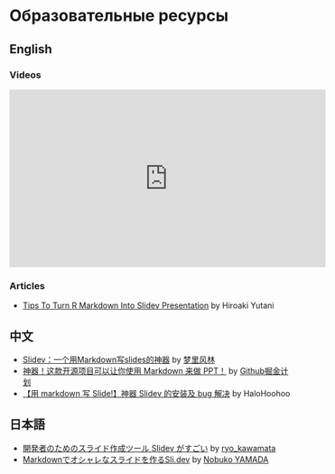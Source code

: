 # Образовательные ресурсы

## English

### Videos

<iframe width="560" height="315" src="https://www.youtube-nocookie.com/embed/oSgM6GoSwyY" title="YouTube video player" frameborder="0" allow="accelerometer; autoplay; clipboard-write; encrypted-media; gyroscope; picture-in-picture" allowfullscreen></iframe>

### Articles

- [Tips To Turn R Markdown Into Slidev Presentation](https://yutani.rbind.io/post/2021-06-05-tips-to-turn-r-markdown-into-slidev-presentation/) by Hiroaki Yutani

## 中文

- [Slidev：一个用Markdown写slides的神器](https://zhuanlan.zhihu.com/p/372729473) by [梦里风林](https://www.zhihu.com/people/meng-li-feng-lin)
- [神器！这款开源项目可以让你使用 Markdown 来做 PPT！](https://zhuanlan.zhihu.com/p/377567327) by [Github掘金计划](https://www.zhihu.com/people/github-stars)
- [【用 markdown 写 Slide!】神器 Slidev 的安装及 bug 解决](https://blog.csdn.net/weixin_43828250/article/details/116664775) by HaloHoohoo

## 日本語

- [開発者のためのスライド作成ツール Slidev がすごい](https://zenn.dev/ryo_kawamata/articles/introduce-slidev) by [ryo_kawamata](https://zenn.dev/ryo_kawamata)
- [Markdownでオシャレなスライドを作るSli.dev](https://qiita.com/e99h2121/items/a115f8865a0dc21bb462) by [Nobuko YAMADA](https://qiita.com/e99h2121)
